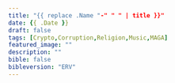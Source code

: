 ```yaml
---
title: "{{ replace .Name "-" " " | title }}"
date: {{ .Date }}
draft: false
tags: [Crypto,Corruption,Religion,Music,MAGA]
featured_image: ""
description: ""
bible: false
bibleversion: "ERV"
---
```


